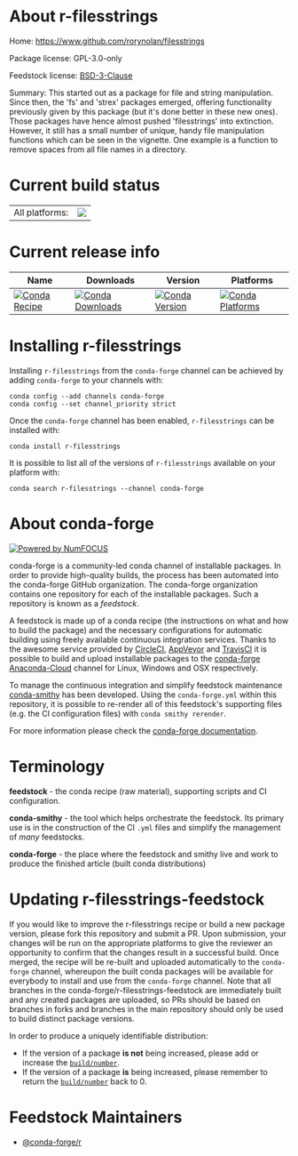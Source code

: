 About r-filesstrings
====================

Home: https://www.github.com/rorynolan/filesstrings

Package license: GPL-3.0-only

Feedstock license: [BSD-3-Clause](https://github.com/conda-forge/r-filesstrings-feedstock/blob/master/LICENSE.txt)

Summary: This started out as a package for file and string manipulation.  Since then, the 'fs' and 'strex' packages emerged, offering functionality previously given by this package (but it's done better in these new ones).  Those packages have hence almost pushed 'filesstrings' into extinction.  However, it still has a small number of unique, handy file manipulation  functions which can be seen in the vignette.  One example is a function to remove spaces from all file names in a  directory.

Current build status
====================


<table><tr><td>All platforms:</td>
    <td>
      <a href="https://dev.azure.com/conda-forge/feedstock-builds/_build/latest?definitionId=4820&branchName=master">
        <img src="https://dev.azure.com/conda-forge/feedstock-builds/_apis/build/status/r-filesstrings-feedstock?branchName=master">
      </a>
    </td>
  </tr>
</table>

Current release info
====================

| Name | Downloads | Version | Platforms |
| --- | --- | --- | --- |
| [![Conda Recipe](https://img.shields.io/badge/recipe-r--filesstrings-green.svg)](https://anaconda.org/conda-forge/r-filesstrings) | [![Conda Downloads](https://img.shields.io/conda/dn/conda-forge/r-filesstrings.svg)](https://anaconda.org/conda-forge/r-filesstrings) | [![Conda Version](https://img.shields.io/conda/vn/conda-forge/r-filesstrings.svg)](https://anaconda.org/conda-forge/r-filesstrings) | [![Conda Platforms](https://img.shields.io/conda/pn/conda-forge/r-filesstrings.svg)](https://anaconda.org/conda-forge/r-filesstrings) |

Installing r-filesstrings
=========================

Installing `r-filesstrings` from the `conda-forge` channel can be achieved by adding `conda-forge` to your channels with:

```
conda config --add channels conda-forge
conda config --set channel_priority strict
```

Once the `conda-forge` channel has been enabled, `r-filesstrings` can be installed with:

```
conda install r-filesstrings
```

It is possible to list all of the versions of `r-filesstrings` available on your platform with:

```
conda search r-filesstrings --channel conda-forge
```


About conda-forge
=================

[![Powered by NumFOCUS](https://img.shields.io/badge/powered%20by-NumFOCUS-orange.svg?style=flat&colorA=E1523D&colorB=007D8A)](http://numfocus.org)

conda-forge is a community-led conda channel of installable packages.
In order to provide high-quality builds, the process has been automated into the
conda-forge GitHub organization. The conda-forge organization contains one repository
for each of the installable packages. Such a repository is known as a *feedstock*.

A feedstock is made up of a conda recipe (the instructions on what and how to build
the package) and the necessary configurations for automatic building using freely
available continuous integration services. Thanks to the awesome service provided by
[CircleCI](https://circleci.com/), [AppVeyor](https://www.appveyor.com/)
and [TravisCI](https://travis-ci.com/) it is possible to build and upload installable
packages to the [conda-forge](https://anaconda.org/conda-forge)
[Anaconda-Cloud](https://anaconda.org/) channel for Linux, Windows and OSX respectively.

To manage the continuous integration and simplify feedstock maintenance
[conda-smithy](https://github.com/conda-forge/conda-smithy) has been developed.
Using the ``conda-forge.yml`` within this repository, it is possible to re-render all of
this feedstock's supporting files (e.g. the CI configuration files) with ``conda smithy rerender``.

For more information please check the [conda-forge documentation](https://conda-forge.org/docs/).

Terminology
===========

**feedstock** - the conda recipe (raw material), supporting scripts and CI configuration.

**conda-smithy** - the tool which helps orchestrate the feedstock.
                   Its primary use is in the construction of the CI ``.yml`` files
                   and simplify the management of *many* feedstocks.

**conda-forge** - the place where the feedstock and smithy live and work to
                  produce the finished article (built conda distributions)


Updating r-filesstrings-feedstock
=================================

If you would like to improve the r-filesstrings recipe or build a new
package version, please fork this repository and submit a PR. Upon submission,
your changes will be run on the appropriate platforms to give the reviewer an
opportunity to confirm that the changes result in a successful build. Once
merged, the recipe will be re-built and uploaded automatically to the
`conda-forge` channel, whereupon the built conda packages will be available for
everybody to install and use from the `conda-forge` channel.
Note that all branches in the conda-forge/r-filesstrings-feedstock are
immediately built and any created packages are uploaded, so PRs should be based
on branches in forks and branches in the main repository should only be used to
build distinct package versions.

In order to produce a uniquely identifiable distribution:
 * If the version of a package **is not** being increased, please add or increase
   the [``build/number``](https://docs.conda.io/projects/conda-build/en/latest/resources/define-metadata.html#build-number-and-string).
 * If the version of a package **is** being increased, please remember to return
   the [``build/number``](https://docs.conda.io/projects/conda-build/en/latest/resources/define-metadata.html#build-number-and-string)
   back to 0.

Feedstock Maintainers
=====================

* [@conda-forge/r](https://github.com/conda-forge/r/)

